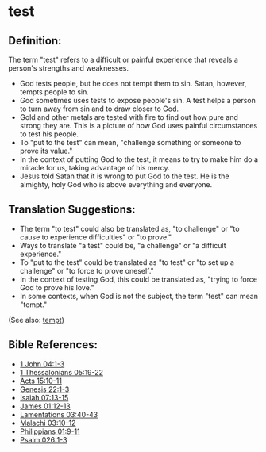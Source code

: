 # test #

## Definition: ##

The term "test" refers to a difficult or painful experience that reveals a person's strengths and weaknesses. 

* God tests people, but he does not tempt them to sin. Satan, however, tempts people to sin.
* God sometimes uses tests to expose people's sin. A test helps a person to turn away from sin and to draw closer to God.
* Gold and other metals are tested with fire to find out how pure and strong they are. This is a picture of how God uses painful circumstances to test his people.
* To "put to the test" can mean, "challenge something or someone to prove its value." 
* In the context of putting God to the test, it means to try to make him do a miracle for us, taking advantage of his mercy.
* Jesus told Satan that it is wrong to put God to the test. He is the almighty, holy God who is above everything and everyone.

## Translation Suggestions: ##

* The term "to test" could also be translated as, "to challenge" or "to cause to experience difficulties" or "to prove."
* Ways to translate "a test" could be, "a challenge" or "a difficult experience."
* To "put to the test" could be translated as "to test" or "to set up a challenge" or "to force to prove oneself."
* In the context of testing God, this could be translated as, "trying to force God to prove his love."
* In some contexts, when God is not the subject, the term "test" can mean "tempt."

(See also: [tempt](../kt/tempt.md))

## Bible References: ##

* [1 John 04:1-3](en/tn/1jn/help/04/01)
* [1 Thessalonians 05:19-22](en/tn/1th/help/05/19)
* [Acts 15:10-11](en/tn/act/help/15/10)
* [Genesis 22:1-3](en/tn/gen/help/22/01)
* [Isaiah 07:13-15](en/tn/isa/help/07/13)
* [James 01:12-13](en/tn/jas/help/01/12)
* [Lamentations 03:40-43](en/tn/lam/help/03/40)
* [Malachi 03:10-12](en/tn/mal/help/03/10)
* [Philippians 01:9-11](en/tn/php/help/01/09)
* [Psalm 026:1-3](en/tn/psa/help/26/01)